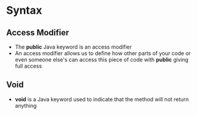 # Syntax

## Access Modifier
- The **public** Java keyword is an access modifier
- An access modifier allows us to define how other parts of your code or even someone else's can access this piece of code with **public** giving full access

## Void
- **void** is a Java keyword used to indicate that the method will not return anything
